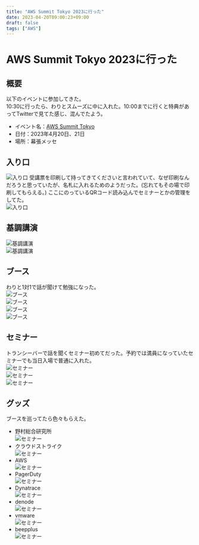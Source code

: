 ```yaml
---
title: "AWS Summit Tokyo 2023に行った"
date: 2023-04-20T09:00:23+09:00
draft: false
tags: ["AWS"] 
---
```

<!--more-->
# AWS Summit Tokyo 2023に行った
## 概要
以下のイベントに参加してきた。  
10:30に行ったら、わりとスムーズに中に入れた。10:00までに行くと特典があってTwitterで見てた感じ、混んでたよう。
- イベント名：[AWS Summit Tokyo](https://aws.amazon.com/jp/summits/tokyo/)
- 日付：2023年4月20日、21日
- 場所：幕張メッセ

## 入り口
![入り口](.././0-入り口.jpeg)
受講票を印刷して持ってきてくださいと言われていて、なぜ印刷なんだろうと思っていたが、名札に入れるためのようだった。(忘れてもその場で印刷してもらえる。)
ここにのっているQRコード読み込んでセミナーとかの管理をしてた。  
![入り口](.././1-入り口.jpeg)
## 基調講演
![基調講演](.././2-基調講演.jpeg)  
![基調講演](.././3-基調講演.jpeg)
## ブース
わりと1対1で話が聞けて勉強になった。  
![ブース](.././4-ブース.jpeg)  
![ブース](.././5-ブース.jpeg)  
![ブース](.././6-ブース.jpeg)  
![ブース](.././7-ブース.jpeg)
## セミナー
トランシーバーで話を聞くセミナー初めてだった。予約では満員になっていたセミナーでも当日入場で普通に入れた。  
![セミナー](.././8-セミナー.jpeg)  
![セミナー](.././9-セミナー.jpeg)  
![セミナー](.././10-セミナー.jpeg)
## グッズ
ブースを巡ってたら色々もらえた。
- 野村総合研究所  
![セミナー](.././11-グッズ.jpeg)
- クラウドストライク  
![セミナー](.././12-グッズ.jpeg)
- AWS  
![セミナー](.././13-グッズ.jpeg)
- PagerDuty  
![セミナー](.././14-グッズ.jpeg)
- Dynatrace  
![セミナー](.././15-グッズ.jpeg)
- denode  
![セミナー](.././16-グッズ.jpeg)
- vmware  
![セミナー](.././17-グッズ.jpeg)
- beepplus  
![セミナー](.././18-グッズ.jpeg)


